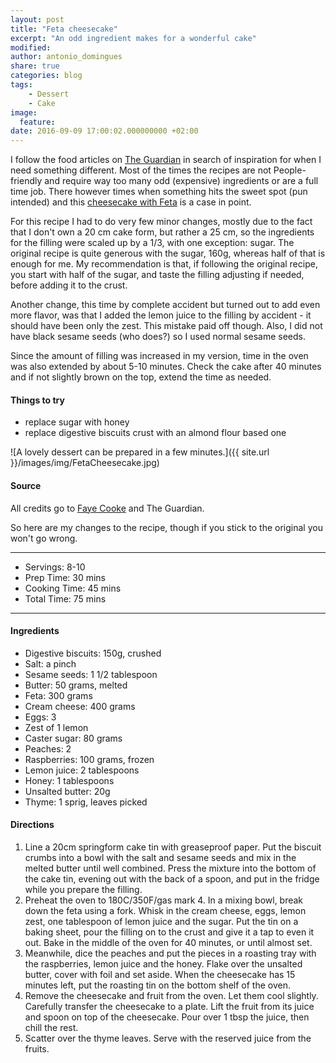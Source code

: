 ```yaml
---
layout: post
title: "Feta cheesecake"
excerpt: "An odd ingredient makes for a wonderful cake"
modified:
author: antonio_domingues
share: true
categories: blog
tags:
    - Dessert
    - Cake
image:
  feature:
date: 2016-09-09 17:00:02.000000000 +02:00
---
```


I follow the food articles on [The Guardian](https://www.theguardian.com/lifeandstyle/) in search of inspiration for when I need something different. Most of the times the recipes are not People-friendly and require way too many odd (expensive) ingredients or are a full time job. There however times when something hits the sweet spot (pun intended) and this [cheesecake with Feta](https://www.theguardian.com/lifeandstyle/2016/sep/03/feta-cheese-cheesecake-filo-frittata-recipe-swap) is a case in point.

For this recipe I had to do very few minor changes, mostly due to the fact that I don't own a 20 cm cake form, but rather a 25 cm, so the ingredients for the filling were scaled up by a 1/3, with one exception: sugar. The original recipe is quite generous with the sugar, 160g, whereas half of that is enough for me. My recommendation is that, if following the original recipe, you start with half of the sugar, and taste the filling adjusting if needed, before adding it to the crust. 

Another change, this time by complete accident but turned out to add even more flavor, was that I added the lemon juice to the filling by accident - it should have been only the zest. This mistake paid off though. Also, I did not have black sesame seeds (who does?) so I used normal sesame seeds.

Since the amount of filling was increased in my version, time in the oven was also extended by about 5-10 minutes. Check the cake after 40 minutes and  if not slightly brown on the top, extend the time as needed.


#### Things to try
+ replace sugar with honey
+ replace digestive biscuits crust with an almond flour based one

![A lovely dessert can be prepared in a few minutes.]({{ site.url }}/images/img/FetaCheesecake.jpg)


#### Source
All credits go to [Faye Cooke](https://witness.theguardian.com/user/borrowedbread) and The Guardian.

So here are my changes to the recipe, though if you stick to the original you won't go wrong. 

---
* Servings: 8-10
* Prep Time:  30 mins
* Cooking Time:  45 mins
* Total Time:  75 mins

---


#### Ingredients

* Digestive biscuits: 150g, crushed
* Salt: a pinch 
* Sesame seeds: 1 1/2 tablespoon
* Butter: 50 grams, melted
* Feta: 300 grams
* Cream cheese: 400 grams
* Eggs: 3
* Zest of 1 lemon
* Caster sugar: 80 grams
* Peaches: 2
* Raspberries: 100 grams, frozen 
* Lemon juice: 2 tablespoons
* Honey: 1 tablespoons
* Unsalted butter: 20g 
* Thyme: 1 sprig, leaves picked


#### Directions

1. Line a 20cm springform cake tin with greaseproof paper. Put the biscuit crumbs into a bowl with the salt and sesame seeds and mix in the melted butter until well combined. Press the mixture into the bottom of the cake tin, evening out with the back of a spoon, and put in the fridge while you prepare the filling.
2. Preheat the oven to 180C/350F/gas mark 4. In a mixing bowl, break down the feta using a fork. Whisk in the cream cheese, eggs, lemon zest, one tablespoon of lemon juice and the sugar. Put the tin on a baking sheet, pour the filling on to the crust and give it a tap to even it out. Bake in the middle of the oven for 40 minutes, or until almost set.
3. Meanwhile, dice the peaches and put the pieces in a roasting tray with the raspberries, lemon juice and the honey. Flake over the unsalted butter, cover with foil and set aside. When the cheesecake has 15 minutes left, put the roasting tin on the bottom shelf of the oven.
4. Remove the cheesecake and fruit from the oven. Let them cool slightly. Carefully transfer the cheesecake to a plate. Lift the fruit from its juice and spoon on top of the cheesecake. Pour over 1 tbsp the juice, then chill the rest.
5. Scatter over the thyme leaves. Serve with the reserved juice from the fruits.

